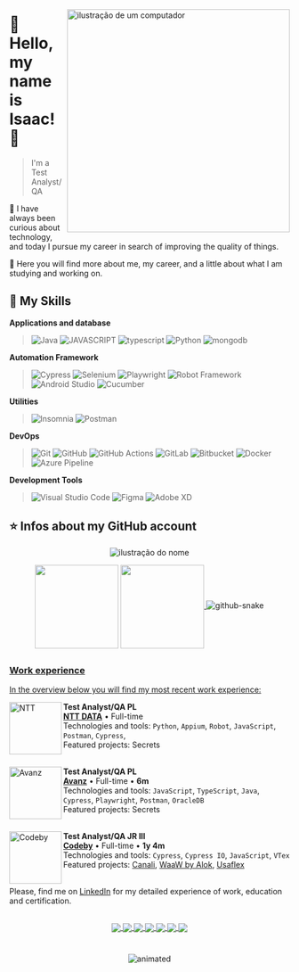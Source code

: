 ##

<img src="https://raw.githubusercontent.com/MicaelliMedeiros/micaellimedeiros/master/image/computer-illustration.png" alt="ilustração de um computador" min-width="400px" max-width="400px" width="400px" align="right">

# 💜 Hello, my name is <strong>Isaac! 👋</strong>

> I'm a Test Analyst/QA

🔭 I have always been curious about technology, and today I pursue my career in search of improving the quality of things.

💬 Here you will find more about me, my career, and a little about what I am studying and working on.

## 🚀 My Skills

**Applications and database**

> ![Java](https://img.shields.io/badge/JAVA-f8efd4?style=for-the-badge&logo=coffeescript&logoColor=%23F45E3F)
![JAVASCRIPT](https://img.shields.io/badge/JAVASCRIPT-f8efd4?style=for-the-badge&logo=javascript&logoColor=f1e05a)
![typescript](https://img.shields.io/badge/TYPESCRIPT-f8efd4?style=for-the-badge&logo=typescript&logoColor=%233178C6)
![Python](https://img.shields.io/badge/PYTHON-f8efd4?style=for-the-badge&logo=Python&logoColor=%233776AB)
![mongodb](https://img.shields.io/badge/mongo%20db-f8efd4?style=for-the-badge&logo=mongodb&logoColor=%2347A248)

**Automation Framework**

> ![Cypress](https://img.shields.io/badge/cypress-f8efd4?style=for-the-badge&logo=cypress&logoColor=%2369D3A7)
![Selenium](https://img.shields.io/badge/selenium-f8efd4?style=for-the-badge&logo=selenium&logoColor=%2343B02A)
![Playwright](https://img.shields.io/badge/playwright-f8efd4?style=for-the-badge&logo=playwright&logoColor=%232EAD33)
![Robot Framework](https://img.shields.io/badge/robot%20framework-f8efd4?style=for-the-badge&logo=robotframework&logoColor=%23000000)
![Android Studio](https://img.shields.io/badge/Appium%20%2B%20Android%20Studio-f8efd4?style=for-the-badge&logo=androidstudio&logoColor=%233DDC84)
![Cucumber](https://img.shields.io/badge/cucumber-f8efd4?style=for-the-badge&logo=cucumber&logoColor=%2323D96C)


**Utilities**

> ![Insomnia](https://img.shields.io/badge/insomnia-f8efd4?style=for-the-badge&logo=insomnia&logoColor=%234000BF)
![Postman](https://img.shields.io/badge/postman-f8efd4?style=for-the-badge&logo=postman&logoColor=%23FF6C37)

**DevOps**

> ![Git](https://img.shields.io/badge/git-f8efd4?style=for-the-badge&logo=git&logoColor=%23F05032)
![GitHub](https://img.shields.io/badge/github-f8efd4?style=for-the-badge&logo=github&logoColor=%23181717)
![GitHub Actions](https://img.shields.io/badge/github%20actions-f8efd4?style=for-the-badge&logo=githubactions&logoColor=%232088FF)
![GitLab](https://img.shields.io/badge/gitlab-f8efd4?style=for-the-badge&logo=gitlab&logoColor=%23FC6D26)
![Bitbucket](https://img.shields.io/badge/bitbucket-f8efd4?style=for-the-badge&logo=bitbucket&logoColor=%230052CC)
![Docker](https://img.shields.io/badge/Docker-f8efd4?style=for-the-badge&logo=docker&logoColor=%232496ED)
![Azure Pipeline](https://img.shields.io/badge/azure%20pipelines-f8efd4?style=for-the-badge&logo=azurepipelines&logoColor=%232560E0)


**Development Tools**

> ![Visual Studio Code](https://img.shields.io/badge/visual%20studio%20code-f8efd4?style=for-the-badge&logo=visualstudiocode&logoColor=%23007ACC)
![Figma](https://img.shields.io/badge/figma-f8efd4?style=for-the-badge&logo=figma&logoColor=%23F24E1E)
![Adobe XD](https://img.shields.io/badge/adobe%20xd-f8efd4?style=for-the-badge&logo=adobexd&logoColor=%23FF61F6)

## ⭐ Infos about my GitHub account

<p align="center">
  <img src="https://img.shields.io/static/v1?label=Overview&message=EIAzeez&color=f8efd4&style=for-the-badge&logo=GitHub" alt="ilustração do nome">
</p>

<p align="center">
  <img height=150 align="center" src="https://github-readme-stats.vercel.app/api?username=eiazeez&show_icons=true&title_color=783c00&text_color=af552e&icon_color=783c00&bg_color=f8efd4&cache_seconds=2300" />
<a href="https://github.com/anuraghazra/convoychat">
  <img height=150 align="center" src="https://github-readme-stats.vercel.app/api/top-langs?username=eiazeez&layout=compact&hide=html&langs_count=20&card_width=320&bg_color=f8efd4&title_color=783c00&text_color=af552e" />
</a>

<picture>
  <source media="(prefers-color-scheme: dark)" srcset="https://raw.githubusercontent.com/eiazeez/eiazeez/output/github-snake-dark.svg" />
  <source media="(prefers-color-scheme: light)" srcset="https://raw.githubusercontent.com/eiazeez/eiazeez/output/github-snake.svg" />
  <img alt="github-snake" src="https://raw.githubusercontent.com/eiazeez/eiazeez/output/github-snake.svg" />
</picture>

  
</p>


##

<div align="center">
  <a href="https://github.com/eiazeez">
 
</div> 

### Work experience

In the overview below you will find my most recent work experience:

[<img align="left" height="94px" width="94px" alt="NTT" src="https://github.com/eiazeez/eiazeez/assets/92765887/d6b7afc0-f3e9-435d-9008-48dbdcea91bf"/>](https://br.nttdata.com/)

**Test Analyst/QA PL** \
[**NTT DATA**](https://br.nttdata.com/) • Full-time \
Technologies and tools: `Python`, `Appium`, `Robot`, `JavaScript`, `Postman`, `Cypress`,\
Featured projects: Secrets \
<br/>

[<img align="left" height="94px" width="94px" alt="Avanz" src="https://github.com/eiazeez/eiazeez/assets/92765887/3fcdd1f2-1cdc-486b-bb95-995eeb903dab"/>](https://www.avanz.com.br/)

**Test Analyst/QA PL** \
[**Avanz**](https://www.avanz.com.br/) • Full-time • **6m** \
Technologies and tools: `JavaScript`, `TypeScript`, `Java`, `Cypress`, `Playwright`, `Postman`, `OracleDB` \
Featured projects: Secrets \
<br/>

[<img align="left" height="94px" width="94px" alt="Codeby" src="https://github.com/eiazeez/eiazeez/assets/92765887/9e568baa-4ab1-4dfe-8ac4-09ef328e0d39"/>](https://codeby.global/)

**Test Analyst/QA JR III** \
[**Codeby**](https://codeby.global/) • Full-time • **1y 4m** \
Technologies and tools: `Cypress`, `Cypress IO`, `JavaScript`, `VTex` \
Featured projects: [Canali](https://www.canali.com/), [WaaW by Alok](https://waaw.com.br/), [Usaflex](https://www.usaflex.com.br/)
<br/>
<br/>

Please, find me on [LinkedIn](https://www.linkedin.com/in/isaacdouglas/) for my detailed experience of work, education and certification.

##

  <div align="center">
  <a href="https://instagram.com/eiazeez" target="_blank">
    <img align="center" src="https://img.shields.io/badge/-Instagram-%23E4405F?style=for-the-badge&logo=instagram&logoColor=white">
  </a>
 	<a href="https://www.twitch.tv/azeeztv">
    <img align="center" src="https://img.shields.io/badge/Twitch-9146FF?style=for-the-badge&logo=twitch&logoColor=white">
  </a>
  <a href="https://discord.gg/CPprRGqDFP">
    <img align="center" src="https://img.shields.io/badge/Discord-7289DA?style=for-the-badge&logo=discord&logoColor=white">
  </a> 
  <a href="mailto:isaac.douglas08@gmail.com">
    <img align="center" src="https://img.shields.io/badge/-Gmail-%23333?style=for-the-badge&logo=gmail&logoColor=white">
  </a>
  <a href="https://www.linkedin.com/in/isaacdouglas">
    <img align="center" src="https://img.shields.io/badge/-LinkedIn-%230077B5?style=for-the-badge&logo=linkedin&logoColor=white">
  </a>
  <a href="https://pt.stackoverflow.com/users/262574/isaac-douglas">
    <img align="center" src="https://img.shields.io/badge/Stack_Overflow-FE7A16?style=for-the-badge&logo=stack-overflow&logoColor=white">
  </a>
  <a href="https://open.spotify.com/user/7cv27iu30ykxupb4nui2gl7d3?si=53900e9013684360">
    <img align="center" src="https://img.shields.io/badge/Spotify-1ED760?&style=for-the-badge&logo=spotify&logoColor=white">
  </a>  
</div>


#
<p align="center">
  <img src="https://user-images.githubusercontent.com/92765887/170848908-b02750d1-8baa-4833-9741-07f55145b086.gif" alt="animated" />
</p>

#
